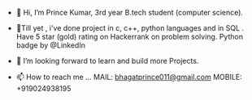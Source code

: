 - 👋 Hi, I’m Prince Kumar,
 3rd year B.tech student (computer science).
 
- 🌱Till yet , i've done project in c, c++, python languages and in SQL . Have 5 star (gold) rating on Hackerrank on problem solving.
Python badge by @LinkedIn
- 💞️ I’m looking forward to learn and build more Projects.
- 📫 How to reach me ... MAIL: bhagatprince011@gmail.com
                          MOBILE: +919024938195

<!---
bhagatprince011/bhagatprince011 is a ✨ special ✨ repository because its `README.md` (this file) appears on your GitHub profile.
You can click the Preview link to take a look at your changes.
--->
